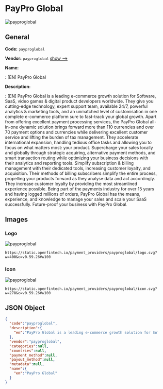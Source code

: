
# PayPro Global 
![payproglobal](https://static.openfintech.io/payment_providers/payproglobal/logo.svg?w=400&c=v0.59.26#w100)  

## General 
 
**Code:** `payproglobal` 
 
**Vendor:** `payproglobal` [show -->](/vendors/payproglobal/) 
 
**Name:** 
 
:	[EN] PayPro Global 
 
**Description:** 
 
: [EN] PayPro Global is a leading e-commerce growth solution for Software, SaaS, video games & digital product developers worldwide. They give you cutting-edge technology, expert support team, available 24/7, powerful analytics & marketing tools, and an unmatched level of customisation in one complete e-commerce platform sure to fast-track your global growth. Apart from offering excellent payment processing services, the PayPro Global all-in-one dynamic solution brings forward more than 110 currencies and over 70 payment options and currencies while delivering excellent customer service and lifting the burden of tax management. They accelerate international expansion, handling tedious office tasks and allowing you to focus on what matters most: your product. Supercharge your sales locally and globally through strategic acquiring, alternative payment methods, and smart transaction routing while optimizing your business decisions with their analytics and reporting tools. Simplify subscription & billing management with their dedicated tools, increasing customer loyalty, and acquisition. Their methods of billing subscribers simplify the entire process, propelling your products forward as they analyse data and act accordingly. They increase customer loyalty by providing the most streamlined experience possible. Being part of the payments industry for over 15 years and having logged millions of orders, PayPro Global has the means, experience, and knowledge to manage your sales and scale your SaaS successfully. Future-proof your business with PayPro Global. 
 

## Images 

### Logo 
 
![payproglobal](https://static.openfintech.io/payment_providers/payproglobal/logo.svg?w=400&c=v0.59.26#w100)  

```
https://static.openfintech.io/payment_providers/payproglobal/logo.svg?w=400&c=v0.59.26#w100
```  

### Icon 
 
![payproglobal](https://static.openfintech.io/payment_providers/payproglobal/icon.svg?w=278&c=v0.59.26#w100)  

```
https://static.openfintech.io/payment_providers/payproglobal/icon.svg?w=278&c=v0.59.26#w100
```  

## JSON Object 

```json
{
  "code":"payproglobal",
  "description":{
    "en":"PayPro Global is a leading e-commerce growth solution for Software, SaaS, video games & digital product developers worldwide. They give you cutting-edge technology, expert support team, available 24\/7, powerful analytics & marketing tools, and an unmatched level of customisation in one complete e-commerce platform sure to fast-track your global growth. Apart from offering excellent payment processing services, the PayPro Global all-in-one dynamic solution brings forward more than 110 currencies and over 70 payment options and currencies while delivering excellent customer service and lifting the burden of tax management. They accelerate international expansion, handling tedious office tasks and allowing you to focus on what matters most: your product. Supercharge your sales locally and globally through strategic acquiring, alternative payment methods, and smart transaction routing while optimizing your business decisions with their analytics and reporting tools. Simplify subscription & billing management with their dedicated tools, increasing customer loyalty, and acquisition. Their methods of billing subscribers simplify the entire process, propelling your products forward as they analyse data and act accordingly. They increase customer loyalty by providing the most streamlined experience possible. Being part of the payments industry for over 15 years and having logged millions of orders, PayPro Global has the means, experience, and knowledge to manage your sales and scale your SaaS successfully. Future-proof your business with PayPro Global."
  },
  "vendor":"payproglobal",
  "categories":null,
  "countries":null,
  "payment_method":null,
  "payout_method":null,
  "metadata":null,
  "name":{
    "en":"PayPro Global"
  }
}
```  
